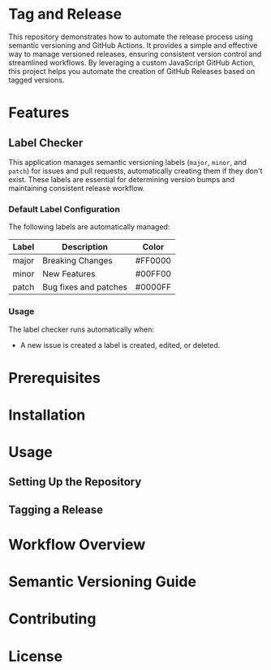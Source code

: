 # Tag and Release

This repository demonstrates how to automate the release process using semantic versioning and GitHub Actions.
It provides a simple and effective way to manage versioned releases, ensuring consistent version control and streamlined
workflows.
By leveraging a custom JavaScript GitHub Action, this project helps you automate the creation of GitHub Releases based
on tagged versions.

# Features

## Label Checker

This application manages semantic versioning labels (`major`, `minor`, and `patch`) for issues and pull requests,
automatically creating them if they don't exist. These labels are essential for determining version bumps and
maintaining consistent release workflow.

### Default Label Configuration

The following labels are automatically managed:

| Label | Description           | Color   |
|-------|-----------------------|---------|
| major | Breaking Changes      | #FF0000 |
| minor | New Features          | #00FF00 |
| patch | Bug fixes and patches | #0000FF |

### Usage

The label checker runs automatically when:

- A new issue is created a label is created, edited, or deleted.

# Prerequisites

# Installation

# Usage

## Setting Up the Repository

## Tagging a Release

# Workflow Overview

# Semantic Versioning Guide

# Contributing

# License